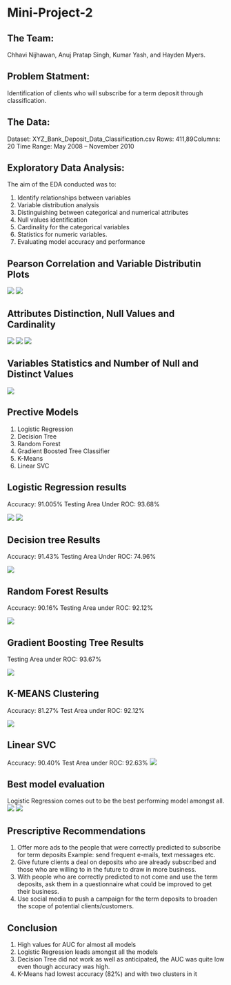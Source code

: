 # Mini-Project-2

## The Team: 
Chhavi Nijhawan, Anuj Pratap Singh, Kumar Yash, and Hayden Myers.

## Problem Statment: 
Identification of clients who will subscribe for a term deposit through classification.

## The Data:
Dataset: XYZ_Bank_Deposit_Data_Classification.csv​
Rows: 411,89​
Columns: 20​
Time Range: May 2008 – November 2010


## Exploratory Data Analysis:
The aim of the EDA conducted was to:​
1. Identify relationships between variables​
2. Variable distribution analysis​
3. Distinguishing between categorical and numerical attributes​
4. Null values identification​
5. Cardinality for the categorical variables​
6. Statistics for numeric variables.
7. Evaluating model accuracy and performance

## Pearson Correlation and Variable Distributin Plots
![](1.jpg)
![](2.jpg)
## Attributes Distinction, Null Values and Cardinality
![](3.jpg)
![](4.jpg)
![](5.jpg)
## Variables Statistics and Number of Null and Distinct Values
![](6.jpg)
## Prective Models 
1. Logistic Regression​
2. Decision Tree​
3. Random Forest ​
4. Gradient Boosted Tree Classifier​
5. K-Means​
6. Linear SVC 

## Logistic Regression results
Accuracy: 91.005%
Testing Area Under ROC: 93.68%

![](7.jpg)
![](8.jpg)

## Decision tree Results
Accuracy: 91.43%
Testing Area Under ROC: 74.96%

![](9.jpg)

## Random Forest Results
Accuracy: 90.16%
Testing Area under ROC: 92.12%

![](10.jpg)

## Gradient Boosting Tree Results
Testing Area under ROC: 93.67%

![](11.jpg)

## K-MEANS Clustering
Accuracy: 81.27%
Test Area under ROC: 92.12%

![](12.jpg)

## Linear SVC
Accuracy: 90.40%
Test Area under ROC: 92.63%
![](13.jpg)

## Best model evaluation
Logistic Regression comes out to be the best performing model amongst all.
![](14.jpg)
![](15.jpg)

## Prescriptive Recommendations

1. Offer more ads to the people that were correctly predicted to subscribe for term deposits​
Example:  send frequent e-mails, text messages etc.
2. Give future clients a deal on deposits who are already subscribed and those who are willing to in the future to draw in more business. ​
3. With people who are correctly predicted to not come and use the term deposits, ask them in a questionnaire what could be improved to get their business. 
4. Use social media to push a campaign for the term deposits to broaden the scope of potential clients/customers. 

## Conclusion

1. High values for AUC for almost all models
2. Logistic Regression leads amongst all the models
3. Decision Tree did not work as well as anticipated, the AUC was quite low even though accuracy was high.
4. K-Means had lowest accuracy (82%) and with two clusters in it

